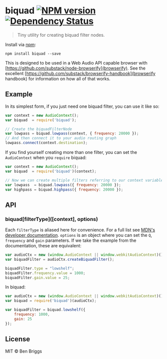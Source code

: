 # biquad [![NPM version](https://badge.fury.io/js/biquad.svg)](http://badge.fury.io/js/biquad) [![Dependency Status](https://gemnasium.com/ben-eb/biquad.svg)](https://gemnasium.com/ben-eb/biquad)

> Tiny utility for creating biquad filter nodes.

Install via [npm](https://npmjs.org/package/biquad):

```
npm install biquad --save
```

This is designed to be used in a Web Audio API capable browser with
[https://github.com/substack/node-browserify](browserify). See the excellent
[https://github.com/substack/browserify-handbook](browserify handbook) for
information on how all of that works.

## Example

In its simplest form, if you just need one biquad filter, you can use it
like so:

```js
var context = new AudioContext();
var biquad  = require('biquad');

// Create the biquadFilterNode
var lowpass = biquad.lowpass(context, { frequency: 20000 });
// And then connect it to your audio routing graph
lowpass.connect(context.destination);
```

If you find yourself creating more than one filter, you can set the
`AudioContext` when you `require` biquad:

```js
var context = new AudioContext();
var biquad  = require('biquad')(context);

// Now we can create multiple filters referring to our context variable
var lowpass  = biquad.lowpass({ frequency: 20000 });
var highpass = biquad.highpass({ frequency: 20000 });
```

## API

### biquad[filterType]([context], options)

Each `filterType` is aliased here for convenience. For a full list see
[MDN's developer documentation][docs]. `options` is an object where you can set
the `Q`, `frequency` and `gain` parameters. If we take the example from the
documentation, these are equivalent:

```js
var audioCtx = new (window.AudioContext || window.webkitAudioContext)();
var biquadFilter = audioCtx.createBiquadFilter();

biquadFilter.type = "lowshelf";
biquadFilter.frequency.value = 1000;
biquadFilter.gain.value = 25;
```

In biquad:

```js
var audioCtx = new (window.AudioContext || window.webkitAudioContext)();
var biquad = require('biquad')(audioCtx);

var biquadFilter = biquad.lowshelf({
    frequency: 1000,
    gain: 25
});
```

## License

MIT © Ben Briggs

[docs]: https://developer.mozilla.org/en-US/docs/Web/API/BiquadFilterNode.type